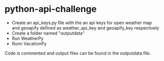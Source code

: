 # python-api-challenge
- Create an api_keys.py file with the an api keys for open weather map and geoapify defined as weather_api_key and geoapify_key respectively
- Create a folder named "outputdata"
- Run WeatherPy
- Runn VacationPy

Code is commented and output files can be found in the outputdata file. 
